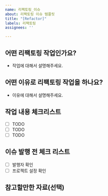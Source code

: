 ```yaml
---
name: 리팩토링_이슈
about: 리팩토링 이슈 템플릿
title: "[Refactor]"
labels: 리팩토링
assignees: ''

---
```


## 어떤 리팩토링 작업인가요?

- 작업에 대해서 설명해주세요.

## 어떤 이유로 리팩토링 작업을 하나요?

- 이유에 대해서 설명해주세요.

## 작업 내용 체크리스트

- [ ] TODO
- [ ] TODO
- [ ] TODO

## 이슈 발행 전 체크 리스트

- [ ] 발행자 확인
- [ ] 프로젝트 설정 확인

## 참고할만한 자료(선택)
